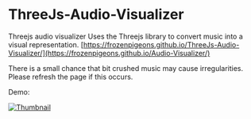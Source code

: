 # ThreeJs-Audio-Visualizer
Threejs audio visualizer
Uses the Threejs library to convert music into a visual representation.
[https://frozenpigeons.github.io/ThreeJs-Audio-Visualizer/](https://frozenpigeons.github.io/Audio-Visualizer/)

There is a small chance that bit crushed music may cause irregularities. Please refresh the page if this occurs.

Demo:


[![Thumbnail](https://img.youtube.com/vi/Gy7bzx0A90I/0.png)](https://www.youtube.com/watch?v=Gy7bzx0A90I&feature=youtu.be)
